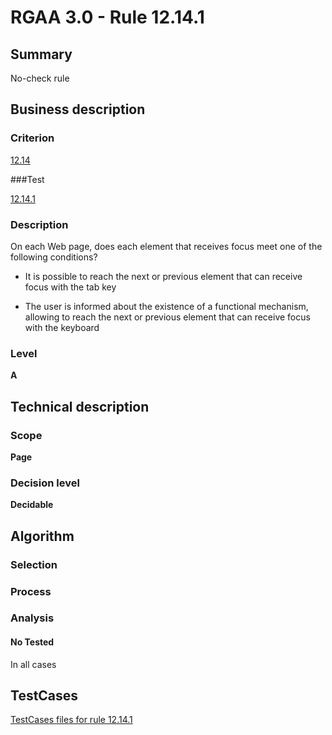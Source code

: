 # RGAA 3.0 -  Rule 12.14.1

## Summary

No-check rule

## Business description

### Criterion

[12.14](http://disic.github.io/rgaa_referentiel_en/RGAA3.0_Criteria_English_version_v1.html#crit-12-14)

###Test

[12.14.1](http://disic.github.io/rgaa_referentiel_en/RGAA3.0_Criteria_English_version_v1.html#test-12-14-1)

### Description
On each Web page, does
    each element that receives focus meet one of the
    following conditions?
    <ul><li> It is possible to reach the next or previous
   element that can receive focus with the tab key</li>
  <li> The user is informed about the existence of a functional mechanism,
   allowing to reach the next or previous element that
   can receive focus with the keyboard</li>
    </ul> 


### Level

**A**

## Technical description

### Scope

**Page**

### Decision level

**Decidable**

## Algorithm

### Selection

### Process

### Analysis

#### No Tested 

In all cases










##  TestCases 

[TestCases files for rule 12.14.1](https://github.com/Asqatasun/Asqatasun/tree/master/rules/rules-rgaa3.0/src/test/resources/testcases/rgaa30/Rgaa30Rule121401/) 


